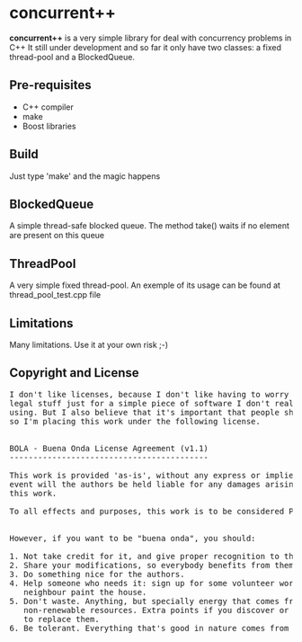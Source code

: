concurrent++
=======

**concurrent++** is a very simple library for deal with concurrency problems in C++
It still under development and so far it only have two classes: a fixed thread-pool and a BlockedQueue.

Pre-requisites
-----------------

- C++ compiler
- make
- Boost libraries

Build
-----------------
Just type 'make' and the magic happens

BlockedQueue
---------
A simple thread-safe blocked queue.
The method take() waits if no element are present on this queue

ThreadPool
---------
A very simple fixed thread-pool. An exemple of its usage can be found at thread_pool_test.cpp file

Limitations
-------------
Many limitations. Use it at your own risk ;-)

Copyright and License
---------------------
<pre>
I don't like licenses, because I don't like having to worry about all this
legal stuff just for a simple piece of software I don't really mind anyone
using. But I also believe that it's important that people share and give back;
so I'm placing this work under the following license.


BOLA - Buena Onda License Agreement (v1.1)
------------------------------------------

This work is provided 'as-is', without any express or implied warranty. In no
event will the authors be held liable for any damages arising from the use of
this work.

To all effects and purposes, this work is to be considered Public Domain.


However, if you want to be "buena onda", you should:

1. Not take credit for it, and give proper recognition to the authors.
2. Share your modifications, so everybody benefits from them.
3. Do something nice for the authors.
4. Help someone who needs it: sign up for some volunteer work or help your
   neighbour paint the house.
5. Don't waste. Anything, but specially energy that comes from natural
   non-renewable resources. Extra points if you discover or invent something
   to replace them.
6. Be tolerant. Everything that's good in nature comes from cooperation.
</pre>
